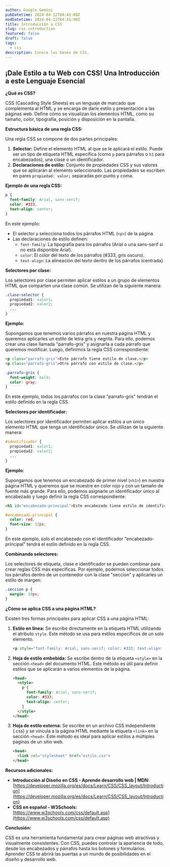 ```yaml
---
author: Google Gemini
pubDatetime: 2024-04-12T04:41:00Z
modDatetime: 2024-04-12T04:41:00Z
title: Introducción a CSS
slug: css-introduction
featured: false
draft: false
tags:
  - css
description: Conoce las bases de CSS.
---
```


## ¡Dale Estilo a tu Web con CSS! Una Introducción a este Lenguaje Esencial

**¿Qué es CSS?**

CSS (Cascading Style Sheets) es un lenguaje de marcado que complementa al HTML y se encarga de darle estilo y presentación a las páginas web. Define cómo se visualizan los elementos HTML, como su tamaño, color, tipografía, posición y disposición en la pantalla.

**Estructura básica de una regla CSS:**

Una regla CSS se compone de dos partes principales:

1. **Selector:** Define el elemento HTML al que se le aplicará el estilo. Puede ser un tipo de etiqueta HTML específica (como `p` para párrafos o `h1` para encabezados), una clase o un identificador.
2. **Declaraciones de estilo:** Conjunto de propiedades CSS y sus valores que se aplicarán al elemento seleccionado. Las propiedades se escriben en pares `propiedad: valor;` separadas por punto y coma.

**Ejemplo de una regla CSS:**

```css
p {
  font-family: Arial, sans-serif;
  color: #333;
  text-align: center;
}
```

En este ejemplo:

* El selector `p` selecciona todos los párrafos HTML (`<p>`) de la página.
* Las declaraciones de estilo definen:
    * `font-family`: La tipografía para los párrafos (Arial o una sans-serif si no está disponible Arial).
    * `color`: El color del texto de los párrafos (#333, gris oscuro).
    * `text-align`: La alineación del texto dentro de los párrafos (centrada).

**Selectores por clase:**

Los selectores por clase permiten aplicar estilos a un grupo de elementos HTML que comparten una clase común. Se utilizan de la siguiente manera:

```css
.clase-selector {
  propiedad1: valor1;
  propiedad2: valor2;
  ...
}
```

**Ejemplo:**

Supongamos que tenemos varios párrafos en nuestra página HTML y queremos aplicarles un estilo de letra gris y negrita. Para ello, podemos crear una clase llamada "parrafo-gris" y asignarla a cada párrafo que queremos modificar. Luego, definimos la regla CSS correspondiente:

```html
<p class="parrafo-gris">Este párrafo tiene estilo de clase.</p>
<p class="parrafo-gris">Otro párrafo con estilo de clase.</p>
```

```css
.parrafo-gris {
  font-weight: bold;
  color: gray;
}
```

En este ejemplo, todos los párrafos con la clase "parrafo-gris" tendrán el estilo definido en la regla CSS.

**Selectores por identificador:**

Los selectores por identificador permiten aplicar estilos a un único elemento HTML que tenga un identificador único. Se utilizan de la siguiente manera:

```css
#identificador {
  propiedad1: valor1;
  propiedad2: valor2;
  ...
}
```

**Ejemplo:**

Supongamos que tenemos un encabezado de primer nivel (`<h1>`) en nuestra página HTML y queremos que se muestre en color rojo y con un tamaño de fuente más grande. Para ello, podemos asignarle un identificador único al encabezado y luego definir la regla CSS correspondiente:

```html
<h1 id="encabezado-principal">Este encabezado tiene estilo de identificador.</h1>
```

```css
#encabezado-principal {
  color: red;
  font-size: 32px;
}
```

En este ejemplo, solo el encabezado con el identificador "encabezado-principal" tendrá el estilo definido en la regla CSS.

**Combinando selectores:**

Los selectores de etiqueta, clase e identificador se pueden combinar para crear reglas CSS más específicas. Por ejemplo, podemos seleccionar todos los párrafos dentro de un contenedor con la clase "seccion" y aplicarles un estilo de margen:

```css
.seccion p {
  margin: 10px;
}
```

**¿Cómo se aplica CSS a una página HTML?**

Existen tres formas principales para aplicar CSS a una página HTML:

1. **Estilo en línea:** Se escribe directamente en la etiqueta HTML utilizando el atributo `style`. Este método se usa para estilos específicos de un solo elemento.

   ```html
   <p style="font-family: Arial, sans-serif; color: #333; text-align: center;">¡Este párrafo tiene estilo en línea!</p>
   ```

2. **Hoja de estilo embebida:** Se escribe dentro de la etiqueta `<style>` en la sección `<head>` del documento HTML. Este método es útil para definir estilos que se aplicarán a varios elementos de la página.

   ```html
   <head>
     <style>
       p {
         font-family: Arial, sans-serif;
         color: #333;
         text-align: center;
       }
     </style>
   </head>
   ```

3. **Hoja de estilo externa:** Se escribe en un archivo CSS independiente (.css) y se vincula a la página HTML mediante la etiqueta `<link>` en la sección `<head>`. Este método es ideal para aplicar estilos a múltiples páginas de un sitio web.

   ```html
   <head>
     <link rel="stylesheet" href="estilo.css">
   </head>
   ```

**Recursos adicionales:**

* **Introducción al Diseño en CSS - Aprende desarrollo web | MDN:** [https://developer.mozilla.org/es/docs/Learn/CSS/CSS_layout/Introduction](https://developer.mozilla.org/es/docs/Learn/CSS/CSS_layout/Introduction)
* **CSS en español - W3Schools:** [https://www.w3schools.com/css/default.asp](https://www.w3schools.com/css/default.asp)

**Conclusión:**

CSS es una herramienta fundamental para crear páginas web atractivas y visualmente consistentes. Con CSS, puedes controlar la apariencia de todo, desde los encabezados y párrafos hasta los botones y formularios. Aprender CSS te abrirá las puertas a un mundo de posibilidades en el diseño y desarrollo web.

